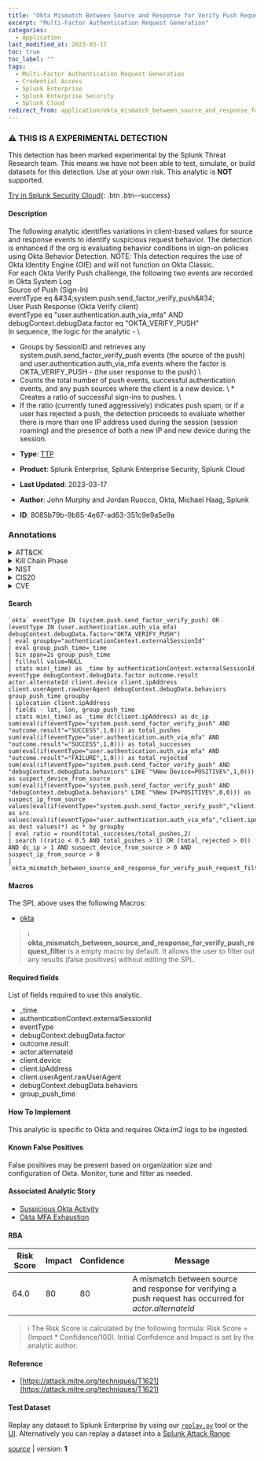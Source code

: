 ```yaml
---
title: "Okta Mismatch Between Source and Response for Verify Push Request"
excerpt: "Multi-Factor Authentication Request Generation"
categories:
  - Application
last_modified_at: 2023-03-17
toc: true
toc_label: ""
tags:
  - Multi-Factor Authentication Request Generation
  - Credential Access
  - Splunk Enterprise
  - Splunk Enterprise Security
  - Splunk Cloud
redirect_from: application/okta_mismatch_between_source_and_response_for_verify_push_request/
---
```


### :warning: THIS IS A EXPERIMENTAL DETECTION
This detection has been marked experimental by the Splunk Threat Research team. This means we have not been able to test, simulate, or build datasets for this detection. Use at your own risk. This analytic is **NOT** supported.


[Try in Splunk Security Cloud](https://www.splunk.com/en_us/cyber-security.html){: .btn .btn--success}

#### Description

The following analytic identifies variations in client-based values for source and response events to identify suspicious request behavior. The detection is enhanced if the org is evaluating behavior conditions in sign-on policies using Okta Behavior Detection. NOTE: This detection requires the use of Okta Identity Engine (OIE) and will not function on Okta Classic.\
For each Okta Verify Push challenge, the following two events are recorded in Okta System Log \
Source of Push (Sign-In) \
eventType eq \&#34;system.push.send_factor_verify_push\&#34; \
User Push Response (Okta Verify client) \
eventType eq &#34;user.authentication.auth_via_mfa&#34; AND debugContext.debugData.factor eq &#34;OKTA_VERIFY_PUSH&#34; \
In sequence, the logic for the analytic - \
* Groups by SessionID and retrieves any system.push.send_factor_verify_push events (the source of the push) and user.authentication.auth_via_mfa events where the factor is OKTA_VERIFY_PUSH - (the user response to the push) \
* Counts the total number of push events, successful authentication events, and any push sources where the client is a new device. \ * Creates a ratio of successful sign-ins to pushes. \
* If the ratio (currently tuned aggressively) indicates push spam, or if a user has rejected a push, the detection proceeds to evaluate whether there is more than one IP address used during the session (session roaming) and the presence of both a new IP and new device during the session.

- **Type**: [TTP](https://github.com/splunk/security_content/wiki/Detection-Analytic-Types)
- **Product**: Splunk Enterprise, Splunk Enterprise Security, Splunk Cloud

- **Last Updated**: 2023-03-17
- **Author**: John Murphy and Jordan Ruocco, Okta, Michael Haag, Splunk
- **ID**: 8085b79b-9b85-4e67-ad63-351c9e9a5e9a

### Annotations
<details>
  <summary>ATT&CK</summary>

<div markdown="1">

#### [ATT&CK](https://attack.mitre.org/)

| ID          | Technique   | Tactic         |
| ----------- | ----------- |--------------- |
| [T1621](https://attack.mitre.org/techniques/T1621/) | Multi-Factor Authentication Request Generation | Credential Access |

</div>
</details>


<details>
  <summary>Kill Chain Phase</summary>

<div markdown="1">

* Actions on Objectives


</div>
</details>


<details>
  <summary>NIST</summary>

<div markdown="1">

* DE.CM



</div>
</details>

<details>
  <summary>CIS20</summary>

<div markdown="1">

* CIS 3
* CIS 5
* CIS 16



</div>
</details>

<details>
  <summary>CVE</summary>

<div markdown="1">


</div>
</details>


#### Search

```
`okta` eventType IN (system.push.send_factor_verify_push) OR (eventType IN (user.authentication.auth_via_mfa) debugContext.debugData.factor="OKTA_VERIFY_PUSH") 
| eval groupby="authenticationContext.externalSessionId" 
| eval group_push_time=_time 
| bin span=2s group_push_time 
| fillnull value=NULL 
| stats min(_time) as _time by authenticationContext.externalSessionId eventType debugContext.debugData.factor outcome.result actor.alternateId client.device client.ipAddress client.userAgent.rawUserAgent debugContext.debugData.behaviors group_push_time groupby 
| iplocation client.ipAddress 
| fields - lat, lon, group_push_time 
| stats min(_time) as _time dc(client.ipAddress) as dc_ip sum(eval(if(eventType="system.push.send_factor_verify_push" AND "outcome.result"="SUCCESS",1,0))) as total_pushes sum(eval(if(eventType="user.authentication.auth_via_mfa" AND "outcome.result"="SUCCESS",1,0))) as total_successes sum(eval(if(eventType="user.authentication.auth_via_mfa" AND "outcome.result"="FAILURE",1,0))) as total_rejected sum(eval(if(eventType="system.push.send_factor_verify_push" AND "debugContext.debugData.behaviors" LIKE "%New Device=POSITIVE%",1,0))) as suspect_device_from_source sum(eval(if(eventType="system.push.send_factor_verify_push" AND "debugContext.debugData.behaviors" LIKE "%New IP=POSITIVE%",0,0))) as suspect_ip_from_source values(eval(if(eventType="system.push.send_factor_verify_push","client.ipAddress",""))) as src values(eval(if(eventType="user.authentication.auth_via_mfa","client.ipAddress",""))) as dest values(*) as * by groupby 
| eval ratio = round(total_successes/total_pushes,2) 
| search ((ratio < 0.5 AND total_pushes > 1) OR (total_rejected > 0)) AND dc_ip > 1 AND suspect_device_from_source > 0 AND suspect_ip_from_source > 0 
| `okta_mismatch_between_source_and_response_for_verify_push_request_filter`
```

#### Macros
The SPL above uses the following Macros:
* [okta](https://github.com/splunk/security_content/blob/develop/macros/okta.yml)

> :information_source:
> **okta_mismatch_between_source_and_response_for_verify_push_request_filter** is a empty macro by default. It allows the user to filter out any results (false positives) without editing the SPL.



#### Required fields
List of fields required to use this analytic.
* _time
* authenticationContext.externalSessionId
* eventType
* debugContext.debugData.factor
* outcome.result
* actor.alternateId
* client.device
* client.ipAddress
* client.userAgent.rawUserAgent
* debugContext.debugData.behaviors
* group_push_time



#### How To Implement
This analytic is specific to Okta and requires Okta:im2 logs to be ingested.
#### Known False Positives
False positives may be present based on organization size and configuration of Okta. Monitor, tune and filter as needed.

#### Associated Analytic Story
* [Suspicious Okta Activity](/stories/suspicious_okta_activity)
* [Okta MFA Exhaustion](/stories/okta_mfa_exhaustion)




#### RBA

| Risk Score  | Impact      | Confidence   | Message      |
| ----------- | ----------- |--------------|--------------|
| 64.0 | 80 | 80 | A mismatch between source and response for verifying a push request has occurred for $actor.alternateId$ |


> :information_source:
> The Risk Score is calculated by the following formula: Risk Score = (Impact * Confidence/100). Initial Confidence and Impact is set by the analytic author.


#### Reference

* [https://attack.mitre.org/techniques/T1621](https://attack.mitre.org/techniques/T1621)



#### Test Dataset
Replay any dataset to Splunk Enterprise by using our [`replay.py`](https://github.com/splunk/attack_data#using-replaypy) tool or the [UI](https://github.com/splunk/attack_data#using-ui).
Alternatively you can replay a dataset into a [Splunk Attack Range](https://github.com/splunk/attack_range#replay-dumps-into-attack-range-splunk-server)




[*source*](https://github.com/splunk/security_content/tree/develop/detections/experimental/application/okta_mismatch_between_source_and_response_for_verify_push_request.yml) \| *version*: **1**